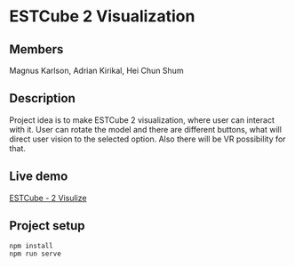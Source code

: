 # ESTCube 2 Visualization

## Members
Magnus Karlson, Adrian Kirikal, Hei Chun Shum

## Description
Project idea is to make ESTCube 2 visualization, where user can interact with it. User can rotate the model and there are different buttons, what will direct user vision to the selected option. Also there will be VR possibility for that.

## Live demo
<a href="https://ec2visulizer.herokuapp.com/" target="_blank">ESTCube - 2 Visulize</a>

## Project setup
```
npm install
npm run serve
```

